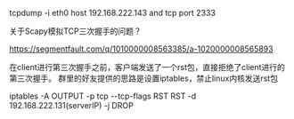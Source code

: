 tcpdump -i eth0 host 192.168.222.143 and tcp port 2333




关于Scapy模拟TCP三次握手的问题？

https://segmentfault.com/q/1010000008563385/a-1020000008565893





在client进行第三次握手之前，客户端发送了一个rst包，直接拒绝了client进行的第三次握手。 
群里的好友提供的思路是设置iptables，禁止linux内核发送rst包

iptables -A OUTPUT -p tcp --tcp-flags RST RST -d 192.168.222.131(serverIP) -j DROP
